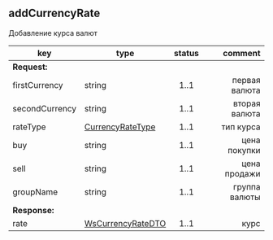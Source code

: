 ## addCurrencyRate

Добавление курса валют

key | type | status | comment
--- | ---- | :----: | ---:
**Request:** | | |
firstCurrency | string | 1..1 | первая валюта
secondCurrency | string | 1..1 | вторая валюта
rateType | [CurrencyRateType](#currencyratetype) | 1..1 | тип курса
buy | string | 1..1 | цена покупки
sell | string | 1..1 | цена продажи
groupName | string | 1..1 | группа валюты
**Response:** | | |
rate | [WsCurrencyRateDTO](#wscurrencyratedto) | 1..1 | курс
